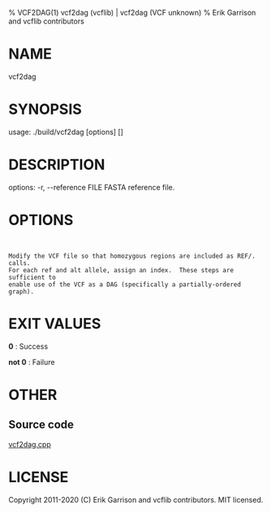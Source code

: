 % VCF2DAG(1) vcf2dag (vcflib) | vcf2dag (VCF unknown)
% Erik Garrison and vcflib contributors

# NAME

vcf2dag

# SYNOPSIS

usage: ./build/vcf2dag [options] [<vcf file>]

# DESCRIPTION

options: -r, --reference FILE FASTA reference file.



# OPTIONS

```


Modify the VCF file so that homozygous regions are included as REF/. calls.
For each ref and alt allele, assign an index.  These steps are sufficient to
enable use of the VCF as a DAG (specifically a partially-ordered graph).

```





# EXIT VALUES

**0**
: Success

**not 0**
: Failure

# OTHER

## Source code

[vcf2dag.cpp](https://github.com/vcflib/vcflib/blob/master/src/vcf2dag.cpp)

# LICENSE

Copyright 2011-2020 (C) Erik Garrison and vcflib contributors. MIT licensed.

<!--
  Created with ./scripts/bin2md.rb scripts/bin2md-template.erb
-->
